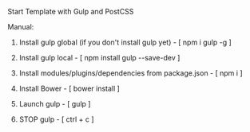 Start Template with Gulp and PostCSS


Manual:

1. Install gulp global (if you don't install gulp yet) - [ npm i gulp -g ]

2. Install gulp local - [ npm install gulp --save-dev ]

3. Install modules/plugins/dependencies from package.json - [ npm i ]

4. Install Bower - [ bower install ] 

5. Launch gulp - [ gulp ]

6. STOP gulp - [ ctrl + c ]